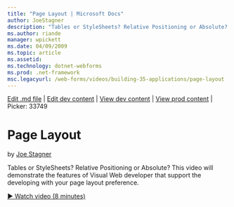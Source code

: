 ```yaml
---
title: "Page Layout | Microsoft Docs"
author: JoeStagner
description: "Tables or StyleSheets? Relative Positioning or Absolute? This video will demonstrate the features of Visual Web developer that support the developing with yo..."
ms.author: riande
manager: wpickett
ms.date: 04/09/2009
ms.topic: article
ms.assetid: 
ms.technology: dotnet-webforms
ms.prod: .net-framework
msc.legacyurl: /web-forms/videos/building-35-applications/page-layout
---
```

[Edit .md file](C:\Projects\msc\dev\Msc.Www\Web.ASP\App_Data\github\web-forms\videos\building-35-applications\page-layout.md) | [Edit dev content](http://www.aspdev.net/umbraco#/content/content/edit/26792) | [View dev content](http://docs.aspdev.net/tutorials/web-forms/videos/building-35-applications/page-layout.html) | [View prod content](http://www.asp.net/web-forms/videos/building-35-applications/page-layout) | Picker: 33749

Page Layout
====================
by [Joe Stagner](https://github.com/JoeStagner)

Tables or StyleSheets? Relative Positioning or Absolute? This video will demonstrate the features of Visual Web developer that support the developing with your page layout preference.

[&#9654; Watch video (8 minutes)](https://channel9.msdn.com/Blogs/ASP-NET-Site-Videos/page-layout)